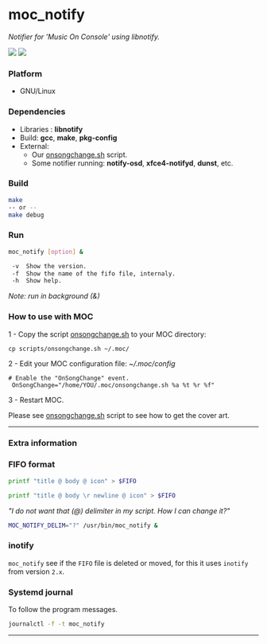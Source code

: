 # moc_notify
*Notifier for 'Music On Console' using libnotify.*


<img src="https://git.disroot.org/daltomi/moc_notify/raw/branch/master/screenshots/01.png"/>


<img src="https://git.disroot.org/daltomi/moc_notify/raw/branch/master/screenshots/02.png"/>



### Platform
* GNU/Linux


### Dependencies
* Libraries : **libnotify**
* Build:  **gcc**, **make**, **pkg-config**
* External:
	* Our [onsongchange.sh](https://git.disroot.org/daltomi/moc_notify/src/branch/master/scripts/onsongchange.sh) script.
	* Some notifier running: **notify-osd**, **xfce4-notifyd**, **dunst**, etc.

### Build
```bash
make
-- or --
make debug
```


### Run
```bash
moc_notify [option] &

 -v  Show the version.
 -f  Show the name of the fifo file, internaly.
 -h  Show help.
```

*Note: run in background (&)*


### How to use with MOC

1 - Copy the script [onsongchange.sh](https://git.disroot.org/daltomi/moc_notify/src/branch/master/scripts/onsongchange.sh) to your MOC directory:

```bahsh
cp scripts/onsongchange.sh ~/.moc/
```

2 - Edit your MOC configuration file: *~/.moc/config*
```
# Enable the "OnSongChange" event.
 OnSongChange="/home/YOU/.moc/onsongchange.sh %a %t %r %f"
```

3 - Restart MOC.

Please see [onsongchange.sh](https://git.disroot.org/daltomi/moc_notify/src/branch/master/scripts/onsongchange.sh)
script to see how to get the cover art.

---

### Extra information

### FIFO format
```bash
printf "title @ body @ icon" > $FIFO

printf "title @ body \r newline @ icon" > $FIFO
```

*"I do not want that (@) delimiter in my script. How I can change it?"*

```bash
MOC_NOTIFY_DELIM="?" /usr/bin/moc_notify &
```

### inotify
`moc_notify` see if the `FIFO` file is deleted or moved, for this it uses `inotify`
from version `2.x`.


### Systemd journal
To follow the program messages.
```bash
journalctl -f -t moc_notify
```

---
